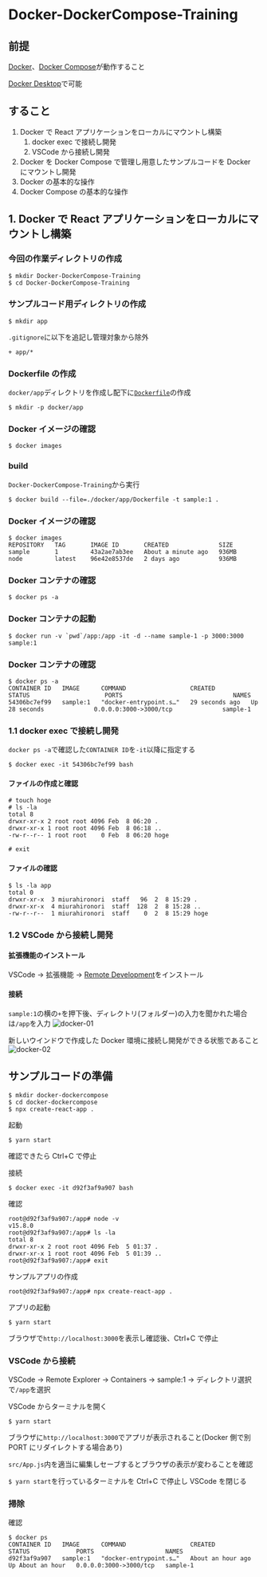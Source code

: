 # Docker-DockerCompose-Training

## 前提

[Docker](https://www.docker.com/)、[Docker Compose](https://docs.docker.com/compose/)が動作すること

[Docker Desktop](https://www.docker.com/get-started)で可能

## すること

1. Docker で React アプリケーションをローカルにマウントし構築
   1. docker exec で接続し開発
   1. VSCode から接続し開発
1. Docker を Docker Compose で管理し用意したサンプルコードを Docker にマウントし開発
1. Docker の基本的な操作
1. Docker Compose の基本的な操作

## 1. Docker で React アプリケーションをローカルにマウントし構築

### 今回の作業ディレクトリの作成

```
$ mkdir Docker-DockerCompose-Training
$ cd Docker-DockerCompose-Training
```

### サンプルコード用ディレクトリの作成

```
$ mkdir app
```

`.gitignore`に以下を追記し管理対象から除外

```
+ app/*
```

### Dockerfile の作成

`docker/app`ディレクトリを作成し配下に[`Dockerfile`](./docker/app/Dockerfile)の作成

```
$ mkdir -p docker/app
```

### Docker イメージの確認

```
$ docker images
```

### build

`Docker-DockerCompose-Training`から実行

```
$ docker build --file=./docker/app/Dockerfile -t sample:1 .
```

### Docker イメージの確認

```
$ docker images
REPOSITORY   TAG       IMAGE ID       CREATED              SIZE
sample       1         43a2ae7ab3ee   About a minute ago   936MB
node         latest    96e42e8537de   2 days ago           936MB
```

### Docker コンテナの確認

```
$ docker ps -a
```

### Docker コンテナの起動

```
$ docker run -v `pwd`/app:/app -it -d --name sample-1 -p 3000:3000 sample:1
```

### Docker コンテナの確認

```
$ docker ps -a
CONTAINER ID   IMAGE      COMMAND                  CREATED          STATUS                     PORTS                               NAMES
54306bc7ef99   sample:1   "docker-entrypoint.s…"   29 seconds ago   Up 28 seconds              0.0.0.0:3000->3000/tcp              sample-1
```

### 1.1 docker exec で接続し開発

`docker ps -a`で確認した`CONTAINER ID`を`-it`以降に指定する

```
$ docker exec -it 54306bc7ef99 bash
```

#### ファイルの作成と確認

```
# touch hoge
# ls -la
total 8
drwxr-xr-x 2 root root 4096 Feb  8 06:20 .
drwxr-xr-x 1 root root 4096 Feb  8 06:18 ..
-rw-r--r-- 1 root root    0 Feb  8 06:20 hoge

# exit
```

#### ファイルの確認

```
$ ls -la app
total 0
drwxr-xr-x  3 miurahironori  staff   96  2  8 15:29 .
drwxr-xr-x  4 miurahironori  staff  128  2  8 15:28 ..
-rw-r--r--  1 miurahironori  staff    0  2  8 15:29 hoge
```

### 1.2 VSCode から接続し開発

#### 拡張機能のインストール

VSCode -> 拡張機能 -> [Remote Development](https://marketplace.visualstudio.com/items?itemName=ms-vscode-remote.vscode-remote-extensionpack)をインストール

#### 接続

`sample:1`の横の`+`を押下後、ディレクトリ(フォルダー)の入力を聞かれた場合は`/app`を入力
![docker-01](./images/docker-01.png)

新しいウインドウで作成した Docker 環境に接続し開発ができる状態であること
![docker-02](./images/docker-02.png)

## サンプルコードの準備

```
$ mkdir docker-dockercompose
$ cd docker-dockercompose
$ npx create-react-app .
```

起動

```
$ yarn start
```

確認できたら Ctrl+C で停止

接続

```
$ docker exec -it d92f3af9a907 bash
```

確認

```
root@d92f3af9a907:/app# node -v
v15.8.0
root@d92f3af9a907:/app# ls -la
total 8
drwxr-xr-x 2 root root 4096 Feb  5 01:37 .
drwxr-xr-x 1 root root 4096 Feb  5 01:39 ..
root@d92f3af9a907:/app# exit
```

サンプルアプリの作成

```
root@d92f3af9a907:/app# npx create-react-app .
```

アプリの起動

```
$ yarn start
```

ブラウザで`http://localhost:3000`を表示し確認後、Ctrl+C で停止

### VSCode から接続

VSCode -> Remote Explorer -> Containers -> sample:1 -> ディレクトリ選択で`/app`を選択

VSCode からターミナルを開く

```
$ yarn start
```

ブラウザに`http://localhost:3000`でアプリが表示されること(Docker 側で別 PORT にリダイレクトする場合あり)

`src/App.js`内を適当に編集しセーブするとブラウザの表示が変わることを確認

`$ yarn start`を行っているターミナルを Ctrl+C で停止し VSCode を閉じる

### 掃除

確認

```
$ docker ps
CONTAINER ID   IMAGE      COMMAND                  CREATED             STATUS             PORTS                    NAMES
d92f3af9a907   sample:1   "docker-entrypoint.s…"   About an hour ago   Up About an hour   0.0.0.0:3000->3000/tcp   sample-1
```
